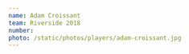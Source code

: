 ```yaml
---
name: Adam Croissant
team: Riverside 2018
number:
photo: /static/photos/players/adam-croissant.jpg
---
```

